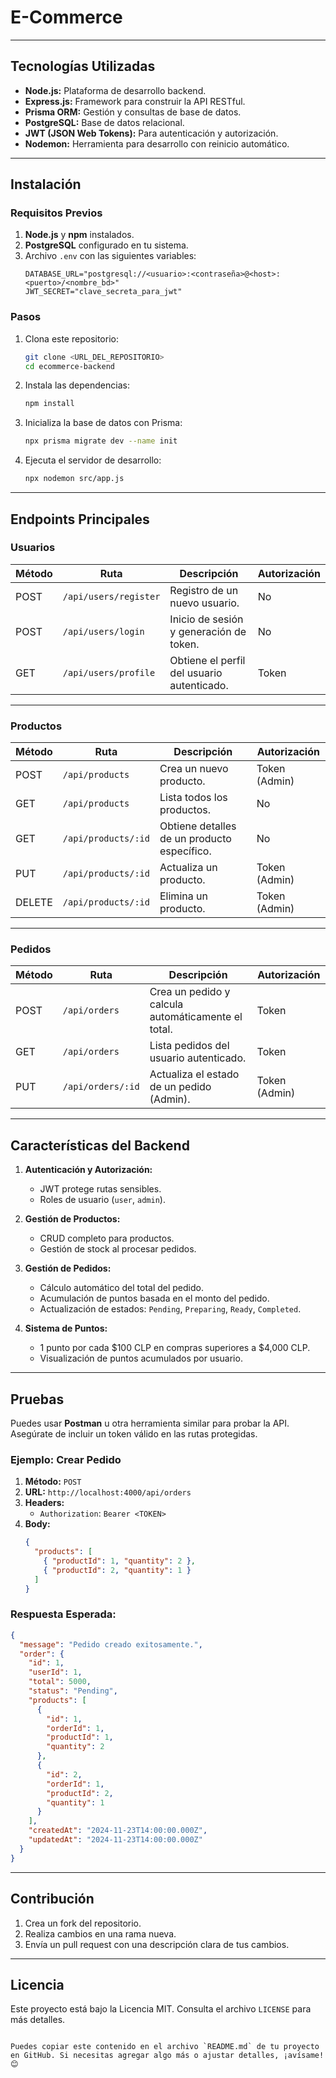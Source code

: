 
# E-Commerce
---

## **Tecnologías Utilizadas**

- **Node.js:** Plataforma de desarrollo backend.
- **Express.js:** Framework para construir la API RESTful.
- **Prisma ORM:** Gestión y consultas de base de datos.
- **PostgreSQL:** Base de datos relacional.
- **JWT (JSON Web Tokens):** Para autenticación y autorización.
- **Nodemon:** Herramienta para desarrollo con reinicio automático.

---

## **Instalación**

### **Requisitos Previos**
1. **Node.js** y **npm** instalados.
2. **PostgreSQL** configurado en tu sistema.
3. Archivo `.env` con las siguientes variables:
   ```
   DATABASE_URL="postgresql://<usuario>:<contraseña>@<host>:<puerto>/<nombre_bd>"
   JWT_SECRET="clave_secreta_para_jwt"
   ```

### **Pasos**
1. Clona este repositorio:
   ```bash
   git clone <URL_DEL_REPOSITORIO>
   cd ecommerce-backend
   ```

2. Instala las dependencias:
   ```bash
   npm install
   ```

3. Inicializa la base de datos con Prisma:
   ```bash
   npx prisma migrate dev --name init
   ```

4. Ejecuta el servidor de desarrollo:
   ```bash
   npx nodemon src/app.js
   ```

---

## **Endpoints Principales**

### **Usuarios**

| Método | Ruta           | Descripción                                | Autorización |
|--------|----------------|--------------------------------------------|--------------|
| POST   | `/api/users/register` | Registro de un nuevo usuario.             | No           |
| POST   | `/api/users/login`    | Inicio de sesión y generación de token.  | No           |
| GET    | `/api/users/profile`  | Obtiene el perfil del usuario autenticado.| Token        |

---

### **Productos**

| Método | Ruta                | Descripción                                    | Autorización      |
|--------|---------------------|------------------------------------------------|-------------------|
| POST   | `/api/products`     | Crea un nuevo producto.                        | Token (Admin)     |
| GET    | `/api/products`     | Lista todos los productos.                     | No                |
| GET    | `/api/products/:id` | Obtiene detalles de un producto específico.    | No                |
| PUT    | `/api/products/:id` | Actualiza un producto.                         | Token (Admin)     |
| DELETE | `/api/products/:id` | Elimina un producto.                           | Token (Admin)     |

---

### **Pedidos**

| Método | Ruta              | Descripción                                         | Autorización  |
|--------|-------------------|-----------------------------------------------------|---------------|
| POST   | `/api/orders`     | Crea un pedido y calcula automáticamente el total. | Token         |
| GET    | `/api/orders`     | Lista pedidos del usuario autenticado.             | Token         |
| PUT    | `/api/orders/:id` | Actualiza el estado de un pedido (Admin).          | Token (Admin) |

---

## **Características del Backend**

1. **Autenticación y Autorización:**
   - JWT protege rutas sensibles.
   - Roles de usuario (`user`, `admin`).

2. **Gestión de Productos:**
   - CRUD completo para productos.
   - Gestión de stock al procesar pedidos.

3. **Gestión de Pedidos:**
   - Cálculo automático del total del pedido.
   - Acumulación de puntos basada en el monto del pedido.
   - Actualización de estados: `Pending`, `Preparing`, `Ready`, `Completed`.

4. **Sistema de Puntos:**
   - 1 punto por cada $100 CLP en compras superiores a $4,000 CLP.
   - Visualización de puntos acumulados por usuario.

---

## **Pruebas**

Puedes usar **Postman** u otra herramienta similar para probar la API. Asegúrate de incluir un token válido en las rutas protegidas.

### **Ejemplo: Crear Pedido**
1. **Método:** `POST`
2. **URL:** `http://localhost:4000/api/orders`
3. **Headers:**
   - `Authorization`: `Bearer <TOKEN>`
4. **Body:**
   ```json
   {
     "products": [
       { "productId": 1, "quantity": 2 },
       { "productId": 2, "quantity": 1 }
     ]
   }
   ```

### **Respuesta Esperada:**
```json
{
  "message": "Pedido creado exitosamente.",
  "order": {
    "id": 1,
    "userId": 1,
    "total": 5000,
    "status": "Pending",
    "products": [
      {
        "id": 1,
        "orderId": 1,
        "productId": 1,
        "quantity": 2
      },
      {
        "id": 2,
        "orderId": 1,
        "productId": 2,
        "quantity": 1
      }
    ],
    "createdAt": "2024-11-23T14:00:00.000Z",
    "updatedAt": "2024-11-23T14:00:00.000Z"
  }
}
```

---

## **Contribución**

1. Crea un fork del repositorio.
2. Realiza cambios en una rama nueva.
3. Envía un pull request con una descripción clara de tus cambios.

---

## **Licencia**

Este proyecto está bajo la Licencia MIT. Consulta el archivo `LICENSE` para más detalles.
```

Puedes copiar este contenido en el archivo `README.md` de tu proyecto en GitHub. Si necesitas agregar algo más o ajustar detalles, ¡avísame! 😊
